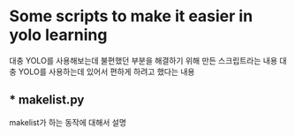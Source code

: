 # Some scripts to make it easier in yolo learning

대충 YOLO를 사용해보는데 불편했던 부분을 해결하기 위해 만든 스크립트라는 내용
대충 YOLO를 사용하는데 있어서 편하게 하려고 했다는 내용

## * makelist.py

makelist가 하는 동작에 대해서 설명
